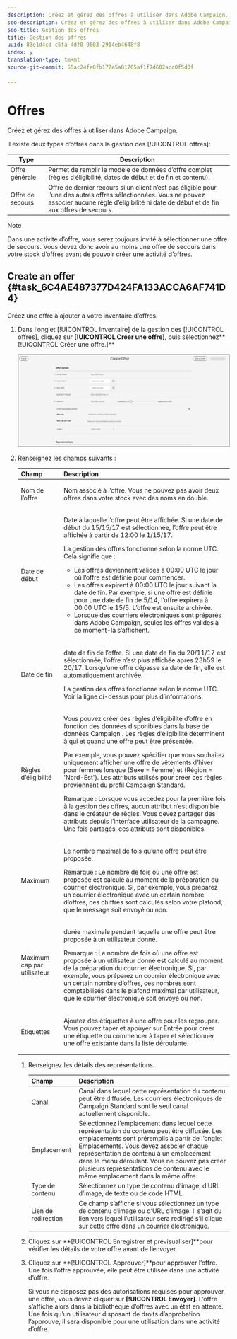 ```yaml
---
description: Créez et gérez des offres à utiliser dans Adobe Campaign.
seo-description: Créez et gérez des offres à utiliser dans Adobe Campaign.
seo-title: Gestion des offres
title: Gestion des offres
uuid: 83e1d4cd-c5fa-4df0-9603-2914eb4648f8
index: y
translation-type: tm+mt
source-git-commit: 55ac24fe0fb177a5a81765af1f7d602acc0f5d0f

---
```



# Offres

Créez et gérez des offres à utiliser dans Adobe Campaign.

Il existe deux types d’offres dans la gestion des [!UICONTROL offres]:

| Type | Description |
|---|---|
| Offre générale | Permet de remplir le modèle de données d’offre complet (règles d’éligibilité, dates de début et de fin et contenu). |
| Offre de secours | Offre de dernier recours si un client n’est pas éligible pour l’une des autres offres sélectionnées. Vous ne pouvez associer aucune règle d’éligibilité ni date de début et de fin aux offres de secours. |

>[!NOTE]
>
>Dans une activité d’offre, vous serez toujours invité à sélectionner une offre de secours. Vous devez donc avoir au moins une offre de secours dans votre stock d’offres avant de pouvoir créer une activité d’offres.

## Create an offer {#task_6C4AE487377D424FA133ACCA6AF741D4}

Créez une offre à ajouter à votre inventaire d’offres.

1. Dans l’onglet [!UICONTROL Inventaire] de la gestion des [!UICONTROL offres], cliquez sur **[!UICONTROL Créer une offre]**, puis sélectionnez**[!UICONTROL  Créer une offre.]**

   ![](assets/create-offerx.png)

1. Renseignez les champs suivants :

   <table id="table_60A4001CE9F34422ACB59FB62C9CBDCD">
<thead> 
  <tr> 
   <th colname="col1" class="entry"> Champ </th> 
   <th colname="col2" class="entry"> Description </th> 
  </tr>
 </thead>
 <tbody> 
  <tr> 
   <td colname="col1"> <p>Nom de l’offre </p> </td> 
   <td colname="col2"> <p>Nom associé à l’offre. Vous ne pouvez pas avoir deux offres dans votre stock avec des noms en double. </p> </td> 
  </tr> 
  <tr> 
   <td colname="col1"> <p>Date de début </p> </td> 
   <td colname="col2"> <p>Date à laquelle l’offre peut être affichée. Si une date de début du 15/15/17 est sélectionnée, l’offre peut être affichée à partir de 12:00 le 1/15/17. </p> <p>La gestion des offres fonctionne selon la norme UTC. Cela signifie que : </p> <p> 
     <ul id="ul_A9D49B4405F34E6DA8FB52A13437F799"> 
      <li id="li_9490D092B235479A981FC2D5DD0B17B4">Les offres deviennent valides à 00:00 UTC le jour où l’offre est définie pour commencer. </li> 
      <li id="li_C28BB1FEB9E1495593826403CF5F67A9">Les offres expirent à 00:00 UTC le jour suivant la date de fin. Par exemple, si une offre est définie pour une date de fin de 5/14, l’offre expirera à 00:00 UTC le 15/5. L’offre est ensuite archivée. </li> 
      <li id="li_D3F7DCD1BF75410A8F4F5BC468B667AB">Lorsque des courriers électroniques sont préparés dans Adobe Campaign, seules les offres valides à ce moment-là s’affichent. </li> 
     </ul> </p> </td> 
  </tr> 
  <tr> 
   <td colname="col1"> <p>Date de fin </p> </td> 
   <td colname="col2"> <p>date de fin de l’offre. Si une date de fin du 20/11/17 est sélectionnée, l’offre n’est plus affichée après 23h59 le 20/17. Lorsqu’une offre dépasse sa date de fin, elle est automatiquement archivée. </p><p>La gestion des offres fonctionne selon la norme UTC. Voir la ligne ci-dessus pour plus d’informations. </p></td> 
  </tr> 
  <tr> 
   <td colname="col1"> <p>Règles d’éligibilité </p> </td> 
   <td colname="col2"> <p>Vous pouvez créer des règles d’éligibilité d’offre en fonction des données disponibles dans la base de données <span class="keyword"> Campaign</span> . Les règles d’éligibilité déterminent à qui et quand une offre peut être présentée. </p> <p>Par exemple, vous pouvez spécifier que vous souhaitez uniquement afficher une offre de vêtements d’hiver pour femmes lorsque (Sexe = Femme) et (Région = 'Nord-Est'). Les attributs utilisés pour créer ces règles proviennent du profil Campaign Standard. </p> <p>Remarque :  Lorsque vous accédez pour la première fois à la gestion des offres, aucun attribut n’est disponible dans le créateur de règles. Vous devez partager des attributs depuis l’interface utilisateur de la campagne. Une fois partagés, ces attributs sont disponibles. </p></td> 
  </tr> 
  <tr> 
   <td colname="col1"> <p>Maximum </p> </td> 
   <td colname="col2"> <p>Le nombre maximal de fois qu’une offre peut être proposée. </p> <p>Remarque :  Le nombre de fois où une offre est proposée est calculé au moment de la préparation du courrier électronique. Si, par exemple, vous préparez un courrier électronique avec un certain nombre d’offres, ces chiffres sont calculés selon votre plafond, que le message soit envoyé ou non. </p></td> 
  </tr> 
  <tr> 
   <td colname="col1"> <p>Maximum cap par utilisateur </p> </td> 
   <td colname="col2"> <p>durée maximale pendant laquelle une offre peut être proposée à un utilisateur donné. </p> <p>Remarque :  Le nombre de fois où une offre est proposée à un utilisateur donné est calculé au moment de la préparation du courrier électronique. Si, par exemple, vous préparez un courrier électronique avec un certain nombre d’offres, ces nombres sont comptabilisés dans le plafond maximal par utilisateur, que le courrier électronique soit envoyé ou non.</p> </td>
  </tr> 
  <tr> 
   <td colname="col1"> <p>Étiquettes </p> </td> 
   <td colname="col2"> <p>Ajoutez des étiquettes à une offre pour les regrouper. Vous pouvez taper et appuyer sur Entrée pour créer une étiquette ou commencer à taper et sélectionner une offre existante dans la liste déroulante. </p> </td> 
  </tr> 
 </tbody> 
</table>

1. Renseignez les détails des représentations.

   | Champ | Description |
   |---|---|
   | Canal | Canal dans lequel cette représentation du contenu peut être diffusée. Les courriers électroniques de Campaign Standard sont le seul canal actuellement disponible. |
   | Emplacement | Sélectionnez l’emplacement dans lequel cette représentation du contenu peut être diffusée. Les emplacements sont préremplis à partir de l’onglet Emplacements. Vous devez associer chaque représentation de contenu à un emplacement dans le menu déroulant. Vous ne pouvez pas créer plusieurs représentations de contenu avec le même emplacement dans la même offre. |
   | Type de contenu | Sélectionnez un type de contenu d’image, d’URL d’image, de texte ou de code HTML. |
   | Lien de redirection | Ce champ s’affiche si vous sélectionnez un type de contenu d’image ou d’URL d’image. Il s’agit du lien vers lequel l’utilisateur sera redirigé s’il clique sur cette offre dans un courrier électronique. |

1. Cliquez sur **[!UICONTROL Enregistrer et prévisualiser]**pour vérifier les détails de votre offre avant de l’envoyer.
1. Cliquez sur **[!UICONTROL Approuver]**pour approuver l’offre. Une fois l’offre approuvée, elle peut être utilisée dans une activité d’offre.

   Si vous ne disposez pas des autorisations requises pour approuver une offre, vous devez cliquer sur **[!UICONTROL Envoyer]**. L’offre s’affiche alors dans la bibliothèque d’offres avec un état en attente. Une fois qu’un utilisateur disposant de droits d’approbation l’approuve, il sera disponible pour une utilisation dans une activité d’offre.
